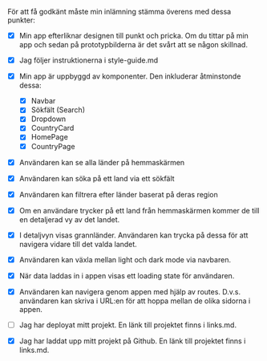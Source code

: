 För att få godkänt måste min inlämning stämma överens med dessa punkter:

- [x] Min app efterliknar designen till punkt och pricka. Om du tittar på min app och sedan på prototypbilderna är det svårt att se någon skillnad.
- [x] Jag följer instruktionerna i style-guide.md
- [x] Min app är uppbyggd av komponenter. Den inkluderar åtminstonde dessa:
  - [x] Navbar
  - [x] Sökfält (Search)
  - [x] Dropdown
  - [x] CountryCard
  - [x] HomePage
  - [x] CountryPage
- [x] Användaren kan se alla länder på hemmaskärmen
- [x] Användaren kan söka på ett land via ett sökfält
- [x] Användaren kan filtrera efter länder baserat på deras region
- [x] Om en användare trycker på ett land från hemmaskärmen kommer de till en detaljerad vy av det landet.
- [x] I detaljvyn visas grannländer. Användaren kan trycka på dessa för att navigera vidare till det valda landet.
- [x] Användaren kan växla mellan light och dark mode via navbaren.
- [x] När data laddas in i appen visas ett loading state för användaren.
- [x] Användaren kan navigera genom appen med hjälp av routes. D.v.s. användaren kan skriva i URL:en för att hoppa mellan de olika sidorna i appen.
- [ ] Jag har deployat mitt projekt. En länk till projektet finns i links.md.
- [x] Jag har laddat upp mitt projekt på Github. En länk till projektet finns i links.md.




